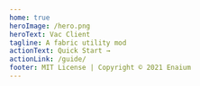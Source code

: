 ```yaml
---
home: true
heroImage: /hero.png
heroText: Vac Client
tagline: A fabric utility mod
actionText: Quick Start →
actionLink: /guide/
footer: MIT License | Copyright © 2021 Enaium
---
```

